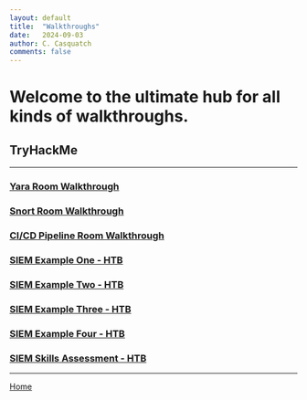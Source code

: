 ```yaml
---
layout: default
title:  "Walkthroughs"
date:   2024-09-03
author: C. Casquatch
comments: false
---
```


# Welcome to the ultimate hub for all kinds of walkthroughs.

## TryHackMe
* * *
### [Yara Room Walkthrough](_posts/Walkthroughs/2024-09-03-Yara-Walkthrough.markdown)
### [Snort Room Walkthrough](_posts/Walkthroughs/2024-09-03-Snort-Walkthrough.markdown)
### [CI/CD Pipeline Room Walkthrough](_posts/Walkthroughs/2024-04-16-CI-CD-Pipeline.md)
### [SIEM Example One - HTB](_posts/Walkthroughs/2025-01-01-SIEMExampleOne-HTB.markdown)
### [SIEM Example Two - HTB](_posts/Walkthroughs/2025-01-01-SIEMExampleTwo-HTB.markdown)
### [SIEM Example Three - HTB](_posts/Walkthroughs/2025-01-01-SIEMExampleThree-HTB.markdown)
### [SIEM Example Four - HTB](_posts/Walkthroughs/2025-01-01-SIEMExampleFour-HTB.markdown)
### [SIEM Skills Assessment - HTB](_posts/Walkthroughs/2025-01-01-SIEMSkillsAssessment-HTB.markdown)
* * *
[Home](./index.md)
